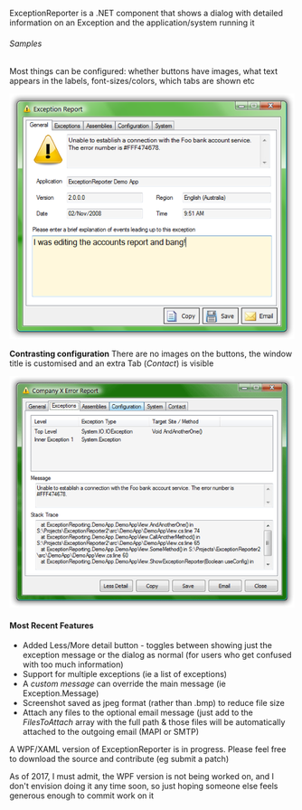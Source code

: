 ExceptionReporter is a .NET component that shows a dialog with detailed information on an Exception and the application/system running it

###### Samples

Most things can be configured: whether buttons have images, what text appears in the labels, font-sizes/colors, which tabs are shown etc

![](images/Home_ExceptionReporterNew.png)

**Contrasting configuration**
There are no images on the buttons, the window title is customised and an extra Tab (_Contact_) is visible

![](images/Home_ExceptionReporter_ExceptionsTab.png)

#### Most Recent Features
- Added Less/More detail button - toggles between showing just the exception message or the dialog as normal (for users who get confused with too much information)
- Support for multiple exceptions (ie a list of exceptions)
- A  _custom message_ can override the main message (ie Exception.Message)
- Screenshot saved as jpeg format (rather than .bmp) to reduce file size
- Attach any files to the optional email message (just add to the _FilesToAttach_  array with the full path & those files will be automatically attached to the outgoing email (MAPI or SMTP)

A WPF/XAML version of ExceptionReporter is in progress. Please feel free to download the source and contribute (eg submit a patch)

As of 2017, I must admit, the WPF version is not being worked on, and I don't envision doing it any time soon, so just hoping someone else feels generous enough to commit work on it